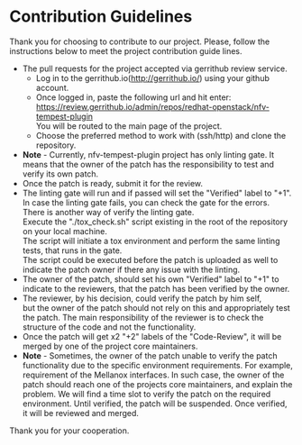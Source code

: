 # Contribution Guidelines

Thank you for choosing to contribute to our project.
Please, follow the instructions below to meet the project contribution guide lines.

- The pull requests for the project accepted via gerrithub review service.
    - Log in to the gerrithub.io(http://gerrithub.io/) using your github account.
    - Once logged in, paste the following url and hit enter:  
      https://review.gerrithub.io/admin/repos/redhat-openstack/nfv-tempest-plugin  
      You will be routed to the main page of the project.
    - Choose the preferred method to work with (ssh/http) and clone the repository.
- **Note** - Currently, nfv-tempest-plugin project has only linting gate.
  It means that the owner of the patch has the responsibility to test and verify its own patch.
- Once the patch is ready, submit it for the review.
- The linting gate will run and if passed will set the "Verified" label to "+1".  
  In case the linting gate fails, you can check the gate for the errors.  
  There is another way of verify the linting gate.  
  Execute the "./tox_check.sh" script existing in the root of the repository on your local machine.  
  The script will initiate a tox environment and perform the same linting tests, that runs in the gate.  
  The script could be executed before the patch is uploaded as well to indicate the patch owner if there any issue with the linting.
- The owner of the patch, should set his own "Verified" label to "+1" to indicate to the reviewers, that the patch has been verified by the owner.
- The reviewer, by his decision, could verify the patch by him self,  
  but the owner of the patch should not rely on this and appropriately test the patch.
  The main responsibility of the reviewer is to check the structure of the code and not the functionality.
- Once the patch will get x2 "+2" labels of the "Code-Review", it will be merged by one of the project core maintainers.
- **Note** - Sometimes, the owner of the patch unable to verify the patch functionality due to the specific environment requirements.
  For example, requirement of the Mellanox interfaces.
  In such case, the owner of the patch should reach one of the projects core maintainers, and explain the problem.
  We will find a time slot to verify the patch on the required environment.
  Until verified, the patch will be suspended.
  Once verified, it will be reviewed and merged.

Thank you for your cooperation.
